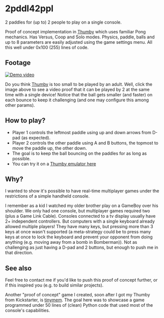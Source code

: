 # 2pddl42ppl
2 paddles for (up to) 2 people to play on a single console.

Proof of concept implementation in [Thumby](https://thumby.us/) which uses familiar Pong mechanics. Has Versus, Coop and Solo modes. Physics, paddle, balls and up to 8 parameters are easily adjusted using the game settings menu. All this well under 0x100 (255) lines of code.

## Footage
[![Demo video](https://img.youtube.com/vi/K-yZ11NldGY/0.jpg)](https://www.youtube.com/watch?v=K-yZ11NldGY)

Do you think [Thumby](https://thumby.us/) is too small to be played by an adult. Well, click the image above to see a video proof that it can be played by 2 at the same time with a single device! Notice that the ball gets smaller (and faster) on each bounce to keep it challenging (and one may configure this among other params).

## How to play?
- Player 1 controls the leftmost paddle using up and down arrows from D-pad (as expected).
- Player 2 controls the other paddle using A and B buttons, the topmost to move the paddle up, the other down.
- The goal is to keep the ball bouncing on the paddles for as long as possible.
- You can try it on a [Thumby emulator here](https://code.thumby.us/)

## Why?
I wanted to show it's possible to have real-time multiplayer games under the restrictions of a simple handheld console.

I remember as a kid I watched my older brother play on a GameBoy over his shoulder. We only had one console, but multiplayer games required two (plus a Game Link Cable). Consoles connected to a tv display usually have 2+ independent controllers. But computers with a single keyboard already allowed multiple players! They have many keys, but pressing more than 3 keys at once wasn't supported (a meta-strategy could be to press many keys at once to lock the keyboard and prevent your opponent from doing anything (e.g. moving away from a bomb in Bomberman)). Not as challenging as just having a D-pad and 2 buttons, but enough to push me in that direction.

## See also
Feel free to contact me if you'd like to push this proof of concept further, or if this inspired you (e.g. to build similar projects).

Another "proof of concept" game I created, soon after I got my Thumby from Kickstarter, is [tinymem](https://github.com/isaacbernat/tinymem). The goal here was to showcase a game programmed under 50 lines of (clean) Python code that used most of the console's capabilities.
